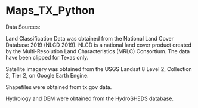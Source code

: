# Maps_TX_Python

Data Sources:

Land Classification Data was obtained from the National Land Cover Database 2019 (NLCD 2019). NLCD is a national land cover product created by the Multi-Resolution Land Characteristics (MRLC) Consortium. The data have been clipped for Texas only.

Satellite imagery was obtained from the USGS Landsat 8 Level 2, Collection 2, Tier 2, on Google Earth Engine. 

Shapefiles were obtained from tx.gov data. 

Hydrology and DEM were obtained from the HydroSHEDS database.

